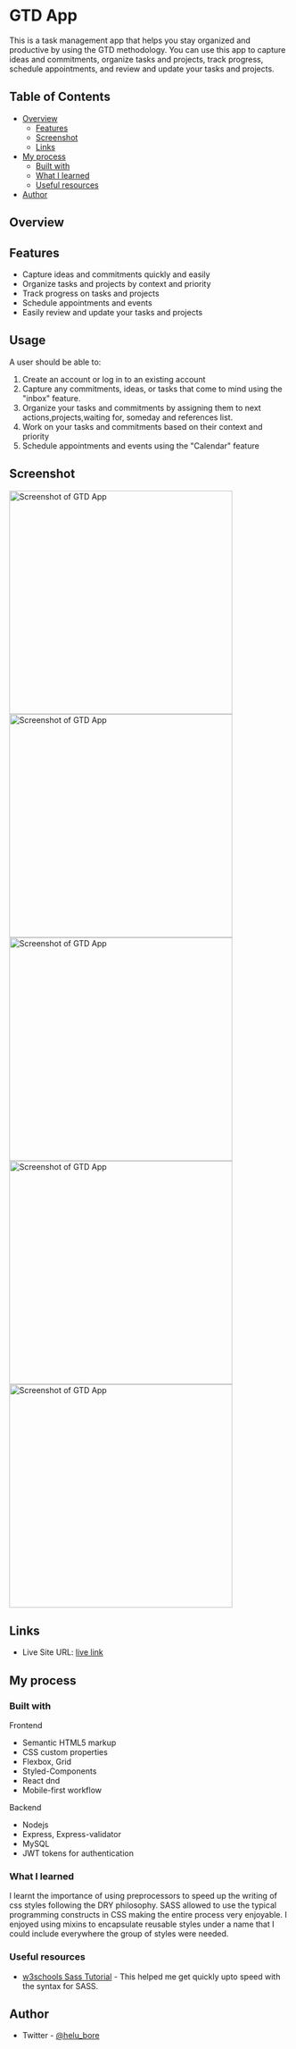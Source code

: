 # GTD App
This is a task management app that helps you stay organized and productive by using the GTD methodology. You can use this app to capture ideas and commitments, organize tasks and projects, track progress, schedule appointments, and review and update your tasks and projects. 


## Table of Contents
- [Overview](#overview)
  - [Features](#features)
  - [Screenshot](#screenshot)
  - [Links](#links)
- [My process](#my-process)
  - [Built with](#built-with)
  - [What I learned](#what-i-learned)
  - [Useful resources](#useful-resources)
- [Author](#author)

## Overview

## Features
- Capture ideas and commitments quickly and easily
- Organize tasks and projects by context and priority
- Track progress on tasks and projects
- Schedule appointments and events
- Easily review and update your tasks and projects


## Usage

A user should be able to:

1. Create an account or log in to an existing account
2. Capture any commitments, ideas, or tasks that come to mind using the "inbox" feature.
3. Organize your tasks and commitments by assigning them to next actions,projects,waiting for, someday and references list.
4. Work on your tasks and commitments based on their context and priority
5. Schedule appointments and events using the "Calendar" feature

## Screenshot
<img src="./login-sc.png" alt="Screenshot of GTD App" width="400" height="auto">
<img src="./inbox-sc.png" alt="Screenshot of GTD App" width="400" height="auto">
<img src="./clarify-sc.png" alt="Screenshot of GTD App" width="400" height="auto">
<img src="./nextactions-sc.png" alt="Screenshot of GTD App" width="400" height="auto">
<img src="./projects-sc.png" alt="Screenshot of GTD App" width="400" height="auto">


## Links

- Live Site URL: [live link](https://borehelu.github.io/order-summary-component/)


## My process

### Built with

Frontend

- Semantic HTML5 markup
- CSS custom properties
- Flexbox, Grid
- Styled-Components
- React dnd
- Mobile-first workflow

Backend
- Nodejs
- Express, Express-validator
- MySQL
- JWT tokens for authentication


### What I learned

I learnt the importance of using preprocessors to speed up the writing of css styles following the DRY philosophy. SASS allowed to use the typical programming constructs in CSS making the entire process very enjoyable. I enjoyed using mixins to encapsulate reusable styles under a name that I could include everywhere the group of styles were needed.



### Useful resources

- [w3schools Sass Tutorial](https://www.w3schools.com/sass/default.php) - This helped me get quickly upto speed with the syntax for SASS.



## Author

- Twitter - [@helu_bore](https://www.twitter.com/helu_bore)

